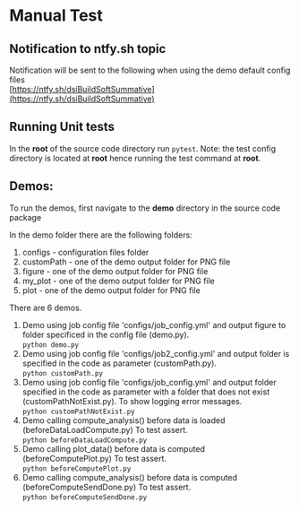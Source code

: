 # Manual Test

## Notification to ntfy.sh topic

Notification will be sent to the following when using the demo default config files\
[https://ntfy.sh/dsiBuildSoftSummative](https://ntfy.sh/dsiBuildSoftSummative)

## Running Unit tests
  In the **root** of the source code directory run ```pytest```.
  Note:  the test config directory is located at **root** hence running the test command at **root**.

## Demos:

To run the demos, first navigate to the **demo** directory in the source code package

In the demo folder there are the following folders:
  1. configs - configuration files folder
  2. customPath - one of the demo output folder for PNG file
  4. figure - one of the demo output folder for PNG file
  3. my_plot - one of the demo output folder for PNG file
  4. plot - one of the demo output folder for PNG file

There are 6 demos.

  1. Demo using job config file 'configs/job_config.yml' and output figure to folder specificed in the config file (demo.py).\
  ```python demo.py```    
  2. Demo using job config file 'configs/job2_config.yml' and output folder is specified in the code as parameter (customPath.py).\
  ```python customPath.py```   
  3. Demo using job config file 'configs/job_config.yml' and output folder specified in the code as parameter with a folder that does not exist (customPathNotExist.py).  To show logging error messages.\
  ```python customPathNotExist.py```
  4. Demo calling compute_analysis() before data is loaded (beforeDataLoadCompute.py) To test assert.\
  ```python beforeDataLoadCompute.py```
  5. Demo calling plot_data() before data is computed (beforeComputePlot.py) To test assert.\
  ```python beforeComputePlot.py```
  6. Demo calling compute_analysis() before data is computed (beforeComputeSendDone.py) To test assert.\
  ```python beforeComputeSendDone.py```
  
